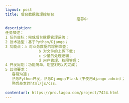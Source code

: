 ```yaml
---                
layout: post       
title: 后台数据管理控制台
                                招募中
           
description: 
任务描述：
1 任务目标：完成后台数据管理系统；
2 技术选型：基于Python/Django；
3 功能点：a 对业务数据的增删改查；
               b 对文件的上传下载；
               c 少量的处理逻辑；
               d 用户管理、权限管理；
4 开发周期：功能简单，期望3天以内完成；
5 其他要求：
   容易沟通；
   熟悉Python开发，熟悉Django/Flask（不使用django admin）；
   熟悉基本的html/js/css。
     
contenturl: https://pro.lagou.com/project/7424.html      
---                 
```

